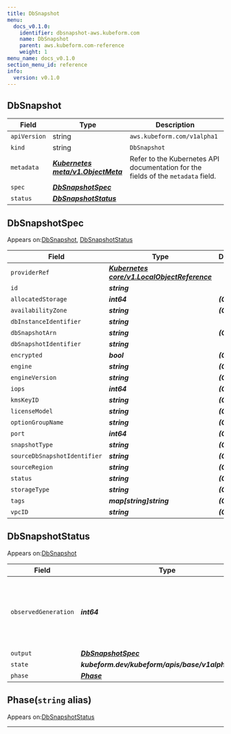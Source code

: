```yaml
---
title: DbSnapshot
menu:
  docs_v0.1.0:
    identifier: dbsnapshot-aws.kubeform.com
    name: DbSnapshot
    parent: aws.kubeform.com-reference
    weight: 1
menu_name: docs_v0.1.0
section_menu_id: reference
info:
  version: v0.1.0
---
```


## DbSnapshot
| Field | Type | Description |
| ------ | ----- | ----------- |
| `apiVersion` | string | `aws.kubeform.com/v1alpha1` |
|    `kind` | string | `DbSnapshot` |
| `metadata` | ***[Kubernetes meta/v1.ObjectMeta](https://kubernetes.io/docs/reference/generated/kubernetes-api/v1.13/#objectmeta-v1-meta)***|Refer to the Kubernetes API documentation for the fields of the `metadata` field.|
| `spec` | ***[DbSnapshotSpec](#dbsnapshotspec)***||
| `status` | ***[DbSnapshotStatus](#dbsnapshotstatus)***||
## DbSnapshotSpec

Appears on:[DbSnapshot](#dbsnapshot), [DbSnapshotStatus](#dbsnapshotstatus)

| Field | Type | Description |
| ------ | ----- | ----------- |
| `providerRef` | ***[Kubernetes core/v1.LocalObjectReference](https://kubernetes.io/docs/reference/generated/kubernetes-api/v1.13/#localobjectreference-v1-core)***||
| `id` | ***string***||
| `allocatedStorage` | ***int64***| ***(Optional)*** |
| `availabilityZone` | ***string***| ***(Optional)*** |
| `dbInstanceIdentifier` | ***string***||
| `dbSnapshotArn` | ***string***| ***(Optional)*** |
| `dbSnapshotIdentifier` | ***string***||
| `encrypted` | ***bool***| ***(Optional)*** |
| `engine` | ***string***| ***(Optional)*** |
| `engineVersion` | ***string***| ***(Optional)*** |
| `iops` | ***int64***| ***(Optional)*** |
| `kmsKeyID` | ***string***| ***(Optional)*** |
| `licenseModel` | ***string***| ***(Optional)*** |
| `optionGroupName` | ***string***| ***(Optional)*** |
| `port` | ***int64***| ***(Optional)*** |
| `snapshotType` | ***string***| ***(Optional)*** |
| `sourceDbSnapshotIdentifier` | ***string***| ***(Optional)*** |
| `sourceRegion` | ***string***| ***(Optional)*** |
| `status` | ***string***| ***(Optional)*** |
| `storageType` | ***string***| ***(Optional)*** |
| `tags` | ***map[string]string***| ***(Optional)*** |
| `vpcID` | ***string***| ***(Optional)*** |
## DbSnapshotStatus

Appears on:[DbSnapshot](#dbsnapshot)

| Field | Type | Description |
| ------ | ----- | ----------- |
| `observedGeneration` | ***int64***| ***(Optional)*** Resource generation, which is updated on mutation by the API Server.|
| `output` | ***[DbSnapshotSpec](#dbsnapshotspec)***| ***(Optional)*** |
| `state` | ***kubeform.dev/kubeform/apis/base/v1alpha1.State***| ***(Optional)*** |
| `phase` | ***[Phase](#phase)***| ***(Optional)*** |
## Phase(`string` alias)

Appears on:[DbSnapshotStatus](#dbsnapshotstatus)

---
